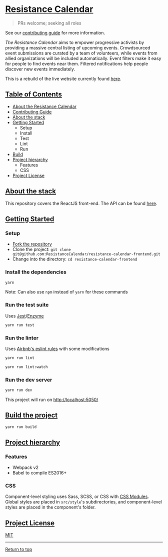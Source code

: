 # [Resistance Calendar](#resistance-calendar)

> PRs welcome; seeking all roles

See our [contributing guide](CONTRIBUTING.md) for more information.

*The Resistance Calendar* aims to empower progressive activists by providing a massive central listing of upcoming events. Crowdsourced event submissions are curated by a team of volunteers, while events from allied organizations will be included automatically. Event filters make it easy for people to find events near them. Filtered notifications help people discover new events immediately.

This is a rebuild of the live website currently found [here](https://www.resistancecalendar.org/).

## [Table of Contents](#contents-anchor)

* [About the Resistance Calendar](#resistance-calendar)
* [Contributing Guide](CONTRIBUTING.md)
* [About the stack](#about-the-stack)
* [Getting Started](#getting-started)
  * Setup
  * Install
  * Test
  * Lint
  * Run
* [Build](#build-the-project)
* [Project hierarchy](#project-hierarchy)
  * Features
  * CSS
* [Project License](#project-license)

## [About the stack](#about-the-stack)

This repository covers the ReactJS front-end.  The API can be found [here](https://github.com/ResistanceCalendar/resistance-calendar-api).

## [Getting Started](#getting-started)

### Setup

- [Fork the repository](https://help.github.com/articles/fork-a-repo/)
- Clone the project: `git clone git@github.com:ResistanceCalendar/resistance-calendar-frontend.git`
- Change into the directory: `cd resistance-calendar-frontend`

### Install the dependencies

```sh
yarn
```
Note: Can also use `npm` instead of `yarn` for these commands

### Run the test suite

Uses [Jest](https://facebook.github.io/jest/)/[Enzyme](http://airbnb.io/enzyme/)

```sh
yarn run test
```

### Run the linter

Uses [Airbnb's eslint rules](https://github.com/airbnb/javascript/tree/master/packages/eslint-config-airbnb) with some modifications

```sh
yarn run lint
```
```sh
yarn run lint:watch
```

### Run the dev server

```sh
yarn run dev
```

This project will run on [http://localhost:5050/](http://localhost:5050/)

## [Build the project](#build-the-project)

```sh
yarn run build
```

## [Project hierarchy](#project-hierarchy)

### Features

- Webpack v2
- Babel to compile ES2016+

### CSS

Component-level styling uses Sass, SCSS, or CSS with [CSS Modules](https://github.com/css-modules/css-modules).  Global styles are placed in `src/style`'s subdirectories, and component-level styles are placed in the component's folder.

## [Project License](#project-license)

[MIT](LICENSE)

---

[Return to top](#resistance-calendar)
